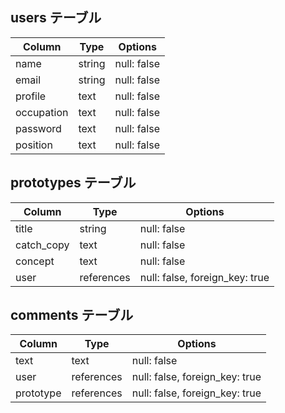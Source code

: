 ## users テーブル

| Column     | Type   | Options     |
| ---------- | ------ | ----------- |
| name       | string | null: false |
| email      | string | null: false |
| profile    | text   | null: false |
| occupation | text   | null: false |
| password   | text   | null: false |
| position   | text   | null: false |

## prototypes テーブル

| Column      | Type       | Options                         |
| ----------- | ---------- | ------------------------------- |
| title       | string     | null: false                     |
| catch_copy  | text       | null: false                     |
| concept     | text       | null: false                     |
| user        | references |  null: false, foreign_key: true |


## comments テーブル

| Column      | Type       | Options                        |
| ----------- | ---------- | ------------------------------ |
| text        | text       | null: false                    |
| user        | references | null: false, foreign_key: true |
| prototype   | references | null: false, foreign_key: true |
